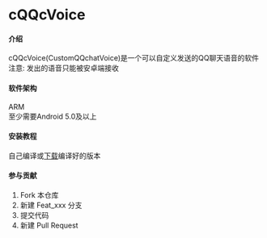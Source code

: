 # cQQcVoice

#### 介绍
cQQcVoice(CustomQQchatVoice)是一个可以自定义发送的QQ聊天语音的软件    
注意: 发出的语音只能被安卓端接收

#### 软件架构
ARM    
至少需要Android 5.0及以上

#### 安装教程
自己编译或[下载](https://gitee.com/zhou2008/cQQcVoice/releases)编译好的版本

#### 参与贡献

1.  Fork 本仓库
2.  新建 Feat_xxx 分支
3.  提交代码
4.  新建 Pull Request